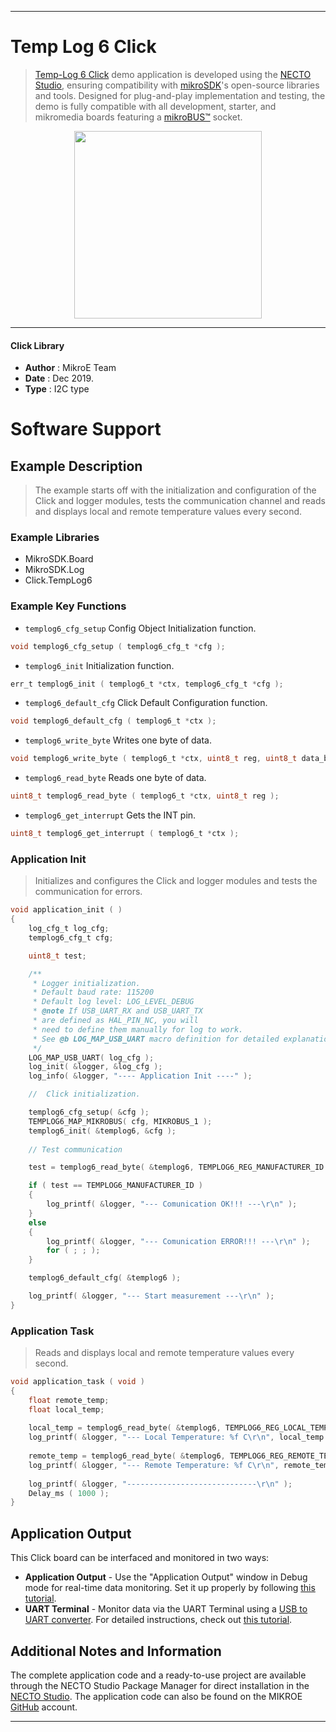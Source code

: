 
---
# Temp Log 6 Click

> [Temp-Log 6 Click](https://www.mikroe.com/?pid_product=MIKROE-3437) demo application is developed using
the [NECTO Studio](https://www.mikroe.com/necto), ensuring compatibility with [mikroSDK](https://www.mikroe.com/mikrosdk)'s
open-source libraries and tools. Designed for plug-and-play implementation and testing, the demo is fully compatible with
all development, starter, and mikromedia boards featuring a [mikroBUS&trade;](https://www.mikroe.com/mikrobus) socket.

<p align="center">
  <img src="https://www.mikroe.com/?pid_product=MIKROE-3437&image=1" height=300px>
</p>

---

#### Click Library

- **Author**        : MikroE Team
- **Date**          : Dec 2019.
- **Type**          : I2C type

# Software Support

## Example Description

> The example starts off with the initialization and configuration of the Click and logger modules, tests the communication channel and reads and displays local and remote temperature values every second.

### Example Libraries

- MikroSDK.Board
- MikroSDK.Log
- Click.TempLog6

### Example Key Functions

- `templog6_cfg_setup` Config Object Initialization function. 
```c
void templog6_cfg_setup ( templog6_cfg_t *cfg );
``` 
 
- `templog6_init` Initialization function. 
```c
err_t templog6_init ( templog6_t *ctx, templog6_cfg_t *cfg );
```

- `templog6_default_cfg` Click Default Configuration function. 
```c
void templog6_default_cfg ( templog6_t *ctx );
```

- `templog6_write_byte` Writes one byte of data. 
```c
void templog6_write_byte ( templog6_t *ctx, uint8_t reg, uint8_t data_buf );
```
 
- `templog6_read_byte` Reads one byte of data. 
```c
uint8_t templog6_read_byte ( templog6_t *ctx, uint8_t reg );
``` 

- `templog6_get_interrupt` Gets the INT pin. 
```c
uint8_t templog6_get_interrupt ( templog6_t *ctx );
```

### Application Init

> Initializes and configures the Click and logger modules and tests the communication for errors.

```c
void application_init ( )
{
    log_cfg_t log_cfg;
    templog6_cfg_t cfg;

    uint8_t test;

    /** 
     * Logger initialization.
     * Default baud rate: 115200
     * Default log level: LOG_LEVEL_DEBUG
     * @note If USB_UART_RX and USB_UART_TX 
     * are defined as HAL_PIN_NC, you will 
     * need to define them manually for log to work. 
     * See @b LOG_MAP_USB_UART macro definition for detailed explanation.
     */
    LOG_MAP_USB_UART( log_cfg );
    log_init( &logger, &log_cfg );
    log_info( &logger, "---- Application Init ----" );

    //  Click initialization.

    templog6_cfg_setup( &cfg );
    TEMPLOG6_MAP_MIKROBUS( cfg, MIKROBUS_1 );
    templog6_init( &templog6, &cfg );
        
    // Test communication 

    test = templog6_read_byte( &templog6, TEMPLOG6_REG_MANUFACTURER_ID );

    if ( test == TEMPLOG6_MANUFACTURER_ID )
    {
        log_printf( &logger, "--- Comunication OK!!! ---\r\n" );
    }
    else
    {
        log_printf( &logger, "--- Comunication ERROR!!! ---\r\n" );
        for ( ; ; );
    }

    templog6_default_cfg( &templog6 );

    log_printf( &logger, "--- Start measurement ---\r\n" );
}
```

### Application Task

> Reads and displays local and remote temperature values every second.

```c
void application_task ( void )
{
    float remote_temp;
    float local_temp;
    
    local_temp = templog6_read_byte( &templog6, TEMPLOG6_REG_LOCAL_TEMPERATURE );
    log_printf( &logger, "--- Local Temperature: %f C\r\n", local_temp );
    
    remote_temp = templog6_read_byte( &templog6, TEMPLOG6_REG_REMOTE_TEMPERATURE );
    log_printf( &logger, "--- Remote Temperature: %f C\r\n", remote_temp );
    
    log_printf( &logger, "-----------------------------\r\n" );
    Delay_ms ( 1000 );
}

``` 

## Application Output

This Click board can be interfaced and monitored in two ways:
- **Application Output** - Use the "Application Output" window in Debug mode for real-time data monitoring.
Set it up properly by following [this tutorial](https://www.youtube.com/watch?v=ta5yyk1Woy4).
- **UART Terminal** - Monitor data via the UART Terminal using
a [USB to UART converter](https://www.mikroe.com/click/interface/usb?interface*=uart,uart). For detailed instructions,
check out [this tutorial](https://help.mikroe.com/necto/v2/Getting%20Started/Tools/UARTTerminalTool).

## Additional Notes and Information

The complete application code and a ready-to-use project are available through the NECTO Studio Package Manager for 
direct installation in the [NECTO Studio](https://www.mikroe.com/necto). The application code can also be found on
the MIKROE [GitHub](https://github.com/MikroElektronika/mikrosdk_click_v2) account.

---
